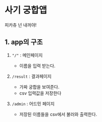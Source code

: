 # 사기 궁합앱
피카츄 넌 내꺼야!

## 1. app의 구조
1. `"/"` : 메인페이지
    - 이름을 입력 받는다.
    
2. `/result` : 결과페이지
    - 가짜 궁합을 보여준다.
    - csv 입력값을 저장한다
    
3. `/admin` : 어드민 페이지
    - 저장된 이름들을 csv에서 불러와 출력한다.